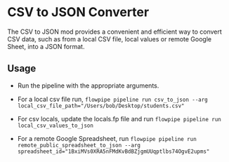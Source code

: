 # CSV to JSON Converter

The CSV to JSON mod provides a convenient and efficient way to convert CSV data, such as from a local CSV file, local values or remote Google Sheet, into a JSON format.

## Usage

- Run the pipeline with the appropriate arguments.

- For a local csv file run, `flowpipe pipeline run csv_to_json --arg local_csv_file_path="/Users/bob/Desktop/students.csv"`

- For csv locals, update the locals.fp file and run `flowpipe pipeline run local_csv_values_to_json`

- For a remote Google Spreadsheet, run `flowpipe pipeline run remote_public_spreadsheet_to_json --arg spreadsheet_id="1BxiMVs0XRA5nFMdKvBdBZjgmUUqptlbs74OgvE2upms"`
